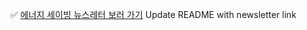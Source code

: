 ✅ [에너지 세이빙 뉴스레터 보러 가기](https://kimjang29.github.io/SANS_HW1/newsletter_2025-06-02.html)
Update README with newsletter link
